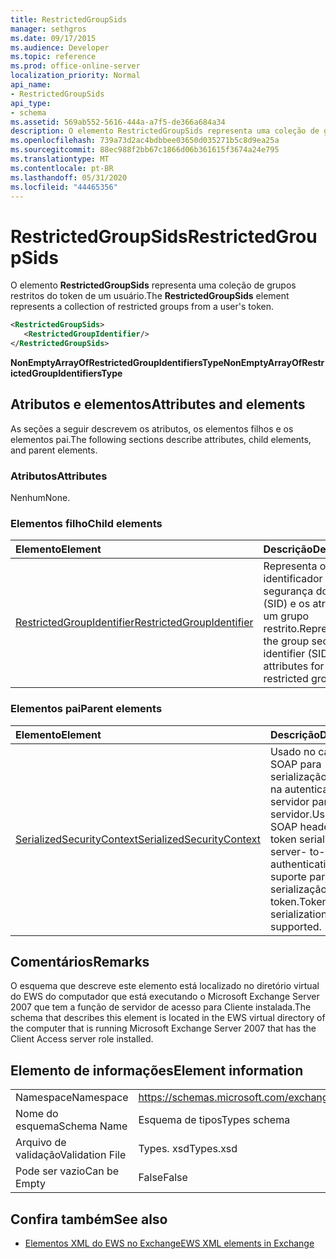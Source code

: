 ```yaml
---
title: RestrictedGroupSids
manager: sethgros
ms.date: 09/17/2015
ms.audience: Developer
ms.topic: reference
ms.prod: office-online-server
localization_priority: Normal
api_name:
- RestrictedGroupSids
api_type:
- schema
ms.assetid: 569ab552-5616-444a-a7f5-de366a684a34
description: O elemento RestrictedGroupSids representa uma coleção de grupos restritos do token de um usuário.
ms.openlocfilehash: 739a73d2ac4bdbbee03650d035271b5c8d9ea25a
ms.sourcegitcommit: 88ec988f2bb67c1866d06b361615f3674a24e795
ms.translationtype: MT
ms.contentlocale: pt-BR
ms.lasthandoff: 05/31/2020
ms.locfileid: "44465356"
---
```

# <a name="restrictedgroupsids"></a><span data-ttu-id="488bf-103">RestrictedGroupSids</span><span class="sxs-lookup"><span data-stu-id="488bf-103">RestrictedGroupSids</span></span>

<span data-ttu-id="488bf-104">O elemento **RestrictedGroupSids** representa uma coleção de grupos restritos do token de um usuário.</span><span class="sxs-lookup"><span data-stu-id="488bf-104">The **RestrictedGroupSids** element represents a collection of restricted groups from a user's token.</span></span> 
  
```xml
<RestrictedGroupSids>
   <RestrictedGroupIdentifier/>
</RestrictedGroupSids>
```

 <span data-ttu-id="488bf-105">**NonEmptyArrayOfRestrictedGroupIdentifiersType**</span><span class="sxs-lookup"><span data-stu-id="488bf-105">**NonEmptyArrayOfRestrictedGroupIdentifiersType**</span></span>
## <a name="attributes-and-elements"></a><span data-ttu-id="488bf-106">Atributos e elementos</span><span class="sxs-lookup"><span data-stu-id="488bf-106">Attributes and elements</span></span>

<span data-ttu-id="488bf-107">As seções a seguir descrevem os atributos, os elementos filhos e os elementos pai.</span><span class="sxs-lookup"><span data-stu-id="488bf-107">The following sections describe attributes, child elements, and parent elements.</span></span>
  
### <a name="attributes"></a><span data-ttu-id="488bf-108">Atributos</span><span class="sxs-lookup"><span data-stu-id="488bf-108">Attributes</span></span>

<span data-ttu-id="488bf-109">Nenhum</span><span class="sxs-lookup"><span data-stu-id="488bf-109">None.</span></span>
  
### <a name="child-elements"></a><span data-ttu-id="488bf-110">Elementos filho</span><span class="sxs-lookup"><span data-stu-id="488bf-110">Child elements</span></span>

|<span data-ttu-id="488bf-111">**Elemento**</span><span class="sxs-lookup"><span data-stu-id="488bf-111">**Element**</span></span>|<span data-ttu-id="488bf-112">**Descrição**</span><span class="sxs-lookup"><span data-stu-id="488bf-112">**Description**</span></span>|
|:-----|:-----|
|[<span data-ttu-id="488bf-113">RestrictedGroupIdentifier</span><span class="sxs-lookup"><span data-stu-id="488bf-113">RestrictedGroupIdentifier</span></span>](restrictedgroupidentifier.md) <br/> |<span data-ttu-id="488bf-114">Representa o identificador de segurança do grupo (SID) e os atributos de um grupo restrito.</span><span class="sxs-lookup"><span data-stu-id="488bf-114">Represents the group security identifier (SID) and attributes for a restricted group.</span></span>  <br/> |
   
### <a name="parent-elements"></a><span data-ttu-id="488bf-115">Elementos pai</span><span class="sxs-lookup"><span data-stu-id="488bf-115">Parent elements</span></span>

|<span data-ttu-id="488bf-116">**Elemento**</span><span class="sxs-lookup"><span data-stu-id="488bf-116">**Element**</span></span>|<span data-ttu-id="488bf-117">**Descrição**</span><span class="sxs-lookup"><span data-stu-id="488bf-117">**Description**</span></span>|
|:-----|:-----|
|[<span data-ttu-id="488bf-118">SerializedSecurityContext</span><span class="sxs-lookup"><span data-stu-id="488bf-118">SerializedSecurityContext</span></span>](serializedsecuritycontext.md) <br/> |<span data-ttu-id="488bf-119">Usado no cabeçalho SOAP para serialização de token na autenticação de servidor para servidor.</span><span class="sxs-lookup"><span data-stu-id="488bf-119">Used in the SOAP header for token serialization in server- to-server authentication.</span></span> <span data-ttu-id="488bf-120">Não há suporte para serialização de token.</span><span class="sxs-lookup"><span data-stu-id="488bf-120">Token serialization is not supported.</span></span>  <br/> |
   
## <a name="remarks"></a><span data-ttu-id="488bf-121">Comentários</span><span class="sxs-lookup"><span data-stu-id="488bf-121">Remarks</span></span>

<span data-ttu-id="488bf-122">O esquema que descreve este elemento está localizado no diretório virtual do EWS do computador que está executando o Microsoft Exchange Server 2007 que tem a função de servidor de acesso para Cliente instalada.</span><span class="sxs-lookup"><span data-stu-id="488bf-122">The schema that describes this element is located in the EWS virtual directory of the computer that is running Microsoft Exchange Server 2007 that has the Client Access server role installed.</span></span>
  
## <a name="element-information"></a><span data-ttu-id="488bf-123">Elemento de informações</span><span class="sxs-lookup"><span data-stu-id="488bf-123">Element information</span></span>

|||
|:-----|:-----|
|<span data-ttu-id="488bf-124">Namespace</span><span class="sxs-lookup"><span data-stu-id="488bf-124">Namespace</span></span>  <br/> |https://schemas.microsoft.com/exchange/services/2006/types  <br/> |
|<span data-ttu-id="488bf-125">Nome do esquema</span><span class="sxs-lookup"><span data-stu-id="488bf-125">Schema Name</span></span>  <br/> |<span data-ttu-id="488bf-126">Esquema de tipos</span><span class="sxs-lookup"><span data-stu-id="488bf-126">Types schema</span></span>  <br/> |
|<span data-ttu-id="488bf-127">Arquivo de validação</span><span class="sxs-lookup"><span data-stu-id="488bf-127">Validation File</span></span>  <br/> |<span data-ttu-id="488bf-128">Types. xsd</span><span class="sxs-lookup"><span data-stu-id="488bf-128">Types.xsd</span></span>  <br/> |
|<span data-ttu-id="488bf-129">Pode ser vazio</span><span class="sxs-lookup"><span data-stu-id="488bf-129">Can be Empty</span></span>  <br/> |<span data-ttu-id="488bf-130">False</span><span class="sxs-lookup"><span data-stu-id="488bf-130">False</span></span>  <br/> |
   
## <a name="see-also"></a><span data-ttu-id="488bf-131">Confira também</span><span class="sxs-lookup"><span data-stu-id="488bf-131">See also</span></span>



- [<span data-ttu-id="488bf-132">Elementos XML do EWS no Exchange</span><span class="sxs-lookup"><span data-stu-id="488bf-132">EWS XML elements in Exchange</span></span>](ews-xml-elements-in-exchange.md)

